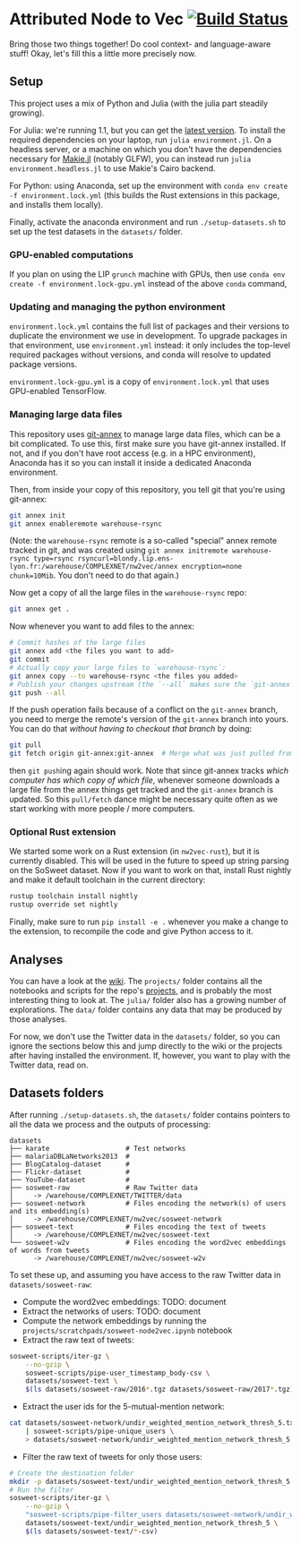 Attributed Node to Vec [![Build Status](https://travis-ci.org/ixxi-dante/an2vec.svg?branch=master)](https://travis-ci.org/ixxi-dante/an2vec)
======================

Bring those two things together! Do cool context- and language-aware stuff! Okay, let's fill this a little more precisely now.

Setup
-----

This project uses a mix of Python and Julia (with the julia part steadily growing).

For Julia: we're running 1.1, but you can get the [latest version](https://julialang.org/).
To install the required dependencies on your laptop, run `julia environment.jl`.
On a headless server, or a machine on which you don't have the dependencies necessary for [Makie.jl](https://github.com/JuliaPlots/Makie.jl) (notably GLFW), you can instead run `julia environment.headless.jl` to use Makie's Cairo backend.

For Python: using Anaconda, set up the environment with `conda env create -f environment.lock.yml` (this builds the Rust extensions in this package, and installs them locally).

Finally, activate the anaconda environment and run `./setup-datasets.sh` to set up the test datasets in the `datasets/` folder.

### GPU-enabled computations

If you plan on using the LIP `grunch` machine with GPUs, then use `conda env create -f environment.lock-gpu.yml` instead of the above `conda` command,

### Updating and managing the python environment

`environment.lock.yml` contains the full list of packages and their versions to duplicate the environment we use in development.
To upgrade packages in that environment, use `environment.yml` instead:
it only includes the top-level required packages without versions, and conda will resolve to updated package versions.

`environment.lock-gpu.yml` is a copy of `environment.lock.yml` that uses GPU-enabled TensorFlow.

### Managing large data files

This repository uses [git-annex](https://git-annex.branchable.com/) to manage large data files, which can be a bit complicated. To use this, first make sure you have git-annex installed. If not, and if you don't have root access (e.g. in a HPC environment), Anaconda has it so you can install it inside a dedicated Anaconda environment.

Then, from inside your copy of this repository, you tell git that you're using git-annex:

```bash
git annex init
git annex enableremote warehouse-rsync
```

(Note: the `warehouse-rsync` remote is a so-called "special" annex remote tracked in git, and was created using `git annex initremote warehouse-rsync type=rsync rsyncurl=blondy.lip.ens-lyon.fr:/warehouse/COMPLEXNET/nw2vec/annex encryption=none chunk=10Mib`. You don't need to do that again.)

Now get a copy of all the large files in the `warehouse-rsync` repo:

```bash
git annex get .
```

Now whenever you want to add files to the annex:

```bash
# Commit hashes of the large files
git annex add <the files you want to add>
git commit
# Actually copy your large files to `warehouse-rsync`:
git annex copy --to warehouse-rsync <the files you added>
# Publish your changes upstream (the `--all` makes sure the `git-annex` branch is also pushed)
git push --all
```

If the push operation fails because of a conflict on the `git-annex` branch, you need to merge the remote's version of the `git-annex` branch into yours. You can do that *without having to checkout that branch* by doing:

```bash
git pull
git fetch origin git-annex:git-annex  # Merge what was just pulled from the remote git-annex branch into yours
```

then `git push`ing again should work. Note that since git-annex tracks *which computer has which copy of which file*, whenever someone downloads a large file from the annex things get tracked and the `git-annex` branch is updated. So this `pull/fetch` dance might be necessary quite often as we start working with more people / more computers.

### Optional Rust extension

We started some work on a Rust extension (in `nw2vec-rust`), but it is currently disabled. This will be used in the future to speed up string parsing on the SoSweet dataset.
Now if you want to work on that, install Rust nightly and make it default toolchain in the current directory:

```bash
rustup toolchain install nightly
rustup override set nightly
```

Finally, make sure to run `pip install -e .` whenever you make a change to the extension, to recompile the code and give Python access to it.

Analyses
--------

You can have a look at the [wiki](https://github.com/ixxi-dante/nw2vec/wiki).
The `projects/` folder contains all the notebooks and scripts for the repo's [projects](https://github.com/ixxi-dante/nw2vec/projects), and is probably the most interesting thing to look at.
The `julia/` folder also has a growing number of explorations.
The `data/` folder contains any data that may be produced by those analyses.

For now, we don't use the Twitter data in the `datasets/` folder, so you can ignore the sections below this and jump directly to the wiki or the projects after having installed the environment.
If, however, you want to play with the Twitter data, read on.

Datasets folders
----------------

After running `./setup-datasets.sh`, the `datasets/` folder contains pointers to all the data we process and the outputs of processing:

```
datasets
├── karate                   # Test networks
├── malariaDBLaNetworks2013  #
├── BlogCatalog-dataset      #
├── Flickr-dataset           #
├── YouTube-dataset          #
├── sosweet-raw              # Raw Twitter data
│     -> /warehouse/COMPLEXNET/TWITTER/data
├── sosweet-network          # Files encoding the network(s) of users and its embedding(s)
│     -> /warehouse/COMPLEXNET/nw2vec/sosweet-network
├── sosweet-text             # Files encoding the text of tweets
│     -> /warehouse/COMPLEXNET/nw2vec/sosweet-text
└── sosweet-w2v              # Files encoding the word2vec embeddings of words from tweets
      -> /warehouse/COMPLEXNET/nw2vec/sosweet-w2v
```

To set these up, and assuming you have access to the raw Twitter data in `datasets/sosweet-raw`:

* Compute the word2vec embeddings: TODO: document
* Extract the networks of users: TODO: document
* Compute the network embeddings by running the `projects/scratchpads/sosweet-node2vec.ipynb` notebook
* Extract the raw text of tweets:
```bash
sosweet-scripts/iter-gz \
    --no-gzip \
    sosweet-scripts/pipe-user_timestamp_body-csv \
    datasets/sosweet-text \
    $(ls datasets/sosweet-raw/2016*.tgz datasets/sosweet-raw/2017*.tgz)
```
* Extract the user ids for the 5-mutual-mention network:
```bash
cat datasets/sosweet-network/undir_weighted_mention_network_thresh_5.txt \
    | sosweet-scripts/pipe-unique_users \
    > datasets/sosweet-network/undir_weighted_mention_network_thresh_5.users.txt
```
* Filter the raw text of tweets for only those users:
```bash
# Create the destination folder
mkdir -p datasets/sosweet-text/undir_weighted_mention_network_thresh_5
# Run the filter
sosweet-scripts/iter-gz \
    --no-gzip \
    "sosweet-scripts/pipe-filter_users datasets/sosweet-network/undir_weighted_mention_network_thresh_5.users.txt" \
    datasets/sosweet-text/undir_weighted_mention_network_thresh_5 \
    $(ls datasets/sosweet-text/*-csv)
```

